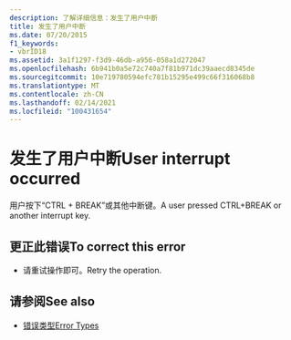 ```yaml
---
description: 了解详细信息：发生了用户中断
title: 发生了用户中断
ms.date: 07/20/2015
f1_keywords:
- vbrID18
ms.assetid: 3a1f1297-f3d9-46db-a956-058a1d272047
ms.openlocfilehash: 6b941b0a5e72c740a7f81b971dc39aaecd8345de
ms.sourcegitcommit: 10e719780594efc781b15295e499c66f316068b8
ms.translationtype: MT
ms.contentlocale: zh-CN
ms.lasthandoff: 02/14/2021
ms.locfileid: "100431654"
---
```

# <a name="user-interrupt-occurred"></a><span data-ttu-id="5dc92-103">发生了用户中断</span><span class="sxs-lookup"><span data-stu-id="5dc92-103">User interrupt occurred</span></span>

<span data-ttu-id="5dc92-104">用户按下“CTRL + BREAK”或其他中断键。</span><span class="sxs-lookup"><span data-stu-id="5dc92-104">A user pressed CTRL+BREAK or another interrupt key.</span></span>  
  
## <a name="to-correct-this-error"></a><span data-ttu-id="5dc92-105">更正此错误</span><span class="sxs-lookup"><span data-stu-id="5dc92-105">To correct this error</span></span>  
  
- <span data-ttu-id="5dc92-106">请重试操作即可。</span><span class="sxs-lookup"><span data-stu-id="5dc92-106">Retry the operation.</span></span>  
  
## <a name="see-also"></a><span data-ttu-id="5dc92-107">请参阅</span><span class="sxs-lookup"><span data-stu-id="5dc92-107">See also</span></span>

- [<span data-ttu-id="5dc92-108">错误类型</span><span class="sxs-lookup"><span data-stu-id="5dc92-108">Error Types</span></span>](../programming-guide/language-features/error-types.md)
